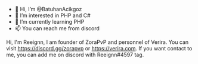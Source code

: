 - 👋 Hi, I’m @BatuhanAcikgoz
- 👀 I’m interested in PHP and C#
- 🌱 I’m currently learning PHP
- 📫 You can reach me from discord

Hi, I'm Reeignn, I am founder of ZoraPvP and personnel of Verira. You can visit https://discord.gg/zorapvp or https://verira.com. If you want contact to me, you can add me on discord with Reeignn#4597 tag.
